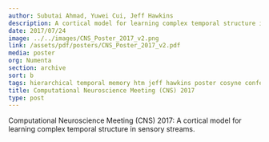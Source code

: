 ```yaml
---
author: Subutai Ahmad, Yuwei Cui, Jeff Hawkins
description: A cortical model for learning complex temporal structure in sensory streams.
date: 2017/07/24
image: ../../images/CNS_Poster_2017_v2.png
link: /assets/pdf/posters/CNS_Poster_2017_v2.pdf
media: poster
org: Numenta
section: archive
sort: b
tags: hierarchical temporal memory htm jeff hawkins poster cosyne conference pdf
title: Computational Neuroscience Meeting (CNS) 2017
type: post
---
```


Computational Neuroscience Meeting (CNS) 2017: A cortical model for learning complex temporal structure in sensory streams.
